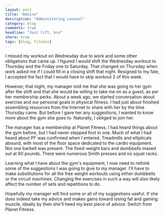 ```yaml
---
layout: post
title: "Advice"
description: "Administering counsel"
category: blog
comments: true
headline: "Just lift, bro"
share: true
tags: [blog, fitness]
---
```

I missed my workout on Wednesday due to work and some other obligations that came up.  I figured I would shift the Wednesday workout to Thursday and the Friday one to Saturday.  That changed on Thursday when work asked me if I could fill in a closing shift that night.  Resigned to my fate, I accepted the fact that I would have to skip workout 2 of this week.

However, that night, my manager told me that she was going to her gym after the shift and that she would be willing to take me on as a guest, as per her membership perks.  About a week ago, we started conversation about exercise and our personal goals in physical fitness.  I had just about finished assembling resources from the Internet to share with her by the time Thursday came.  But before I gave her any suggestions, I wanted to know more about the gym she goes to.  Naturally, I obliged to join her.

The manager has a membership at Planet Fitness.  I had heard things about the gym before, but I had never stepped foot in one.  Much of what I had heard about PF was confirmed when I entered.  Treadmills and ellipticals abound, with most of the floor space dedicated to the cardio equipment.  Not one barbell was present.  The fixed-weight bars and dumbbells maxed out at 60 pounds.  There were numerous Smith presses and no squat racks.

Learning what I have about the gym's equipment, I now need to rethink some of the suggestions I was going to give to my manager.  I'll have to make substitutions for all the free weight workouts using either dumbbells or the circuit machines.  Changing the exercises in such a way will also likely affect the number of sets and repetitions to do.

Hopefully my manager will find some or all of my suggestions useful.  If she does indeed take my advice and makes gains toward losing fat and gaining muscle, ideally by then she'll heed my best piece of advice.  Switch from Planet Fitness.
